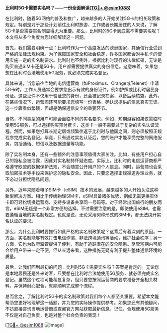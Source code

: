 **比利时5G卡需要实名吗？——一份全面解读[[TG💪+ @esim1088](https://t.me/s/esim1088)]**

在比利时，随着5G网络的普及和推广，越来越多的人开始关注5G卡的相关政策和规定。特别是对于那些计划前往比利时旅游、工作或者长期居住的人来说，了解5G卡是否需要实名制显得尤为重要。那么，比利时的5G卡到底需不需要实名呢？本文将从多个角度为您详细解读这一问题。

首先，我们需要明确一点：比利时作为一个高度发达的欧洲国家，其通信行业受到严格的法律法规约束。为了保障国家安全和社会稳定，许多国家都会对手机卡的使用实施一定的实名制要求。比利时也不例外。根据比利时现行的法律框架，无论是购买普通SIM卡还是5G卡，用户都需要提供真实的身份信息。这意味着，如果您想在比利时合法地使用5G服务，就必须完成实名登记。

具体来说，当您前往当地的电信运营商（如Proximus、Orange或Telenet）申请5G卡时，工作人员通常会要求您出示有效的身份证件，例如护照或比利时居民身份证。这些证件不仅用于验证您的身份，还会被记录在案，以备后续核查。此外，在某些情况下，运营商还可能要求您填写一份表格，确认您提供的信息真实无误。这一步骤看似繁琐，但却是确保通信安全的重要环节。

当然，不同类型的用户可能会面临不同的实名要求。例如，短期游客如果仅需临时使用5G服务，可以选择购买预付费卡，这类卡一般不需要过于复杂的实名认证流程。然而，如果您打算长期定居或频繁往返于比利时与他国之间，则必须按照正规程序完成实名登记。毕竟，只有通过实名认证后，您的账户才能享受完整的网络服务，包括通话、短信以及数据流量等功能。

除了实名制本身，还有一些额外的注意事项值得大家关注。比如，有些用户担心自己的隐私会被泄露，因此对实名制持怀疑态度。实际上，比利时的电信运营商都严格遵守欧盟的数据保护法规，不会随意公开用户的个人信息。同时，运营商也会采取加密技术等手段来保护您的隐私安全。因此，只要您选择正规渠道办理业务，就不必过分担忧隐私问题。

另外，近年来随着电子SIM卡（eSIM）技术的发展，越来越多的人开始关注这种新型解决方案。相比于传统物理SIM卡，eSIM具备诸多优势，例如无需更换实体卡即可轻松切换运营商、支持多设备共享同一号码等。对于经常出国旅行的朋友而言，eSIM无疑是一个非常方便的选择。不过需要注意的是，即使使用eSIM，也需要遵循当地的实名制规定。也就是说，无论采用何种形式的SIM卡，都无法绕开实名认证的要求。

那么，为什么比利时要推行如此严格的实名制政策呢？这背后有着深刻的原因。一方面，实名制能够有效打击电信诈骗、非法跨境通讯等活动，维护社会秩序；另一方面，它也为政府监管提供了便利，有助于追踪潜在的安全隐患。尽管短期内可能会给用户带来一定不便，但从长远来看，这种措施无疑有利于提升整体通信环境的质量。

最后，让我们回到最初的问题：比利时5G卡需要实名吗？答案是肯定的。无论您是本地居民还是外来访客，只要想在比利时合法地使用5G服务，就必须完成实名登记。虽然这个过程可能稍显复杂，但只要您按照运营商的要求准备齐全相关材料，并保持耐心配合，就能顺利完成整个流程。

总而言之，了解比利时5G卡的实名制政策对我们每个人都至关重要。希望本文能帮助您更好地理解这一话题，并为您的实际操作提供参考。如果您还有其他疑问，不妨直接咨询当地运营商或查阅官方网站获取最新信息。记住，合规使用5G服务不仅是对自己负责，也是对整个社会负责的表现！

[[TG💪+ @esim1088](https://t.me/s/esim1088) ![Image](https://i.postimg.cc/4NQfJmqS/Snipaste-2025-05-13-00-14-12.png)]
